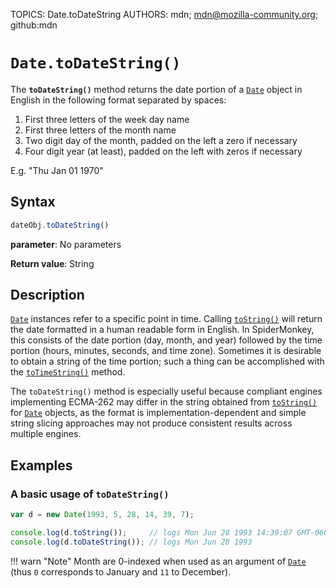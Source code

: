 TOPICS: Date.toDateString
AUTHORS: mdn; mdn@mozilla-community.org; github:mdn

# `Date.toDateString()`

The **`toDateString()`** method returns the date portion of a [`Date`](/en/webfrontend/Date) object
in English in the following format separated by spaces:

1. First three letters of the week day name
1. First three letters of the month name
1. Two digit day of the month, padded on the left a zero if necessary
1. Four digit year (at least), padded on the left with zeros if necessary

E.g. "Thu Jan 01 1970"

## Syntax

```javascript
dateObj.toDateString()
```

**parameter**: No parameters

**Return value**: String

## Description

[`Date`](/en/webfrontend/Date) instances refer to a specific point in time. Calling [`toString()`](/en/webfrontend/Date.toString)
will return the date formatted in a human readable form in English. In SpiderMonkey,
this consists of the date portion (day, month, and year) followed by the time portion
(hours, minutes, seconds, and time zone). Sometimes it is desirable to obtain a string of the
time portion; such a thing can be accomplished with the
[`toTimeString()`](/en/webfrontend/Date.toTimeString) method.

The `toDateString()` method is especially useful because compliant engines implementing ECMA-262 may
differ in the string obtained from [`toString()`](/en/webfrontend/Date.toString) for
[`Date`](/en/webfrontend/Date) objects, as the format is implementation-dependent and
simple string slicing approaches may not produce consistent results across multiple engines.

## Examples

### A basic usage of `toDateString()`

```javascript
var d = new Date(1993, 5, 28, 14, 39, 7);

console.log(d.toString());     // logs Mon Jun 28 1993 14:39:07 GMT-0600 (PDT)
console.log(d.toDateString()); // logs Mon Jun 28 1993
```

!!! warn "Note"
    Month are 0-indexed when used as an argument of [`Date`](/en/webfrontend/Date) (thus `0`
    corresponds to January and `11` to December).
